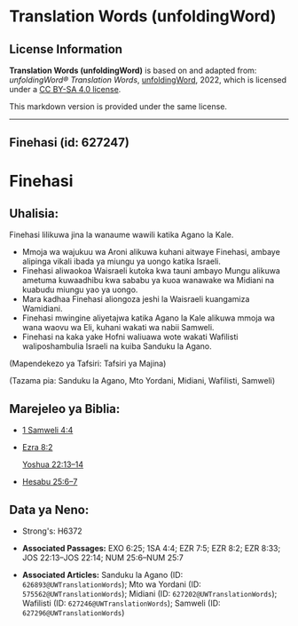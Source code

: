 # Translation Words (unfoldingWord)

## License Information

**Translation Words (unfoldingWord)** is based on and adapted from: _unfoldingWord® Translation Words_, [unfoldingWord](https://unfoldingword.org/utw), 2022, which is licensed under a [CC BY-SA 4.0 license](https://creativecommons.org/licenses/by-sa/4.0/legalcode.en).

This markdown version is provided under the same license.



--------------------------------

## Finehasi (id: 627247)

Finehasi
========

Uhalisia:
---------

Finehasi lilikuwa jina la wanaume wawili katika Agano la Kale.

* Mmoja wa wajukuu wa Aroni alikuwa kuhani aitwaye Finehasi, ambaye alipinga vikali ibada ya miungu ya uongo katika Israeli.
* Finehasi aliwaokoa Waisraeli kutoka kwa tauni ambayo Mungu alikuwa ametuma kuwaadhibu kwa sababu ya kuoa wanawake wa Midiani na kuabudu miungu yao ya uongo.
* Mara kadhaa Finehasi aliongoza jeshi la Waisraeli kuangamiza Wamidiani.
* Finehasi mwingine aliyetajwa katika Agano la Kale alikuwa mmoja wa wana waovu wa Eli, kuhani wakati wa nabii Samweli.
* Finehasi na kaka yake Hofni waliuawa wote wakati Wafilisti waliposhambulia Israeli na kuiba Sanduku la Agano.

(Mapendekezo ya Tafsiri: Tafsiri ya Majina)

(Tazama pia: Sanduku la Agano, Mto Yordani, Midiani, Wafilisti, Samweli)

Marejeleo ya Biblia:
--------------------

* [1 Samweli 4:4](https://ref.ly/1Sam4:4)
* [Ezra 8:2](https://ref.ly/Ezra8:2)

    [Yoshua 22:13–14](https://ref.ly/Josh22:13-Josh22:14)

* [Hesabu 25:6–7](https://ref.ly/Num25:6-Num25:7)

Data ya Neno:
-------------

* Strong's: H6372

* **Associated Passages:** EXO 6:25; 1SA 4:4; EZR 7:5; EZR 8:2; EZR 8:33; JOS 22:13–JOS 22:14; NUM 25:6–NUM 25:7
* **Associated Articles:** Sanduku la Agano (ID: `626893@UWTranslationWords`); Mto wa Yordani (ID: `575562@UWTranslationWords`); Midiani (ID: `627202@UWTranslationWords`); Wafilisti (ID: `627246@UWTranslationWords`); Samweli (ID: `627296@UWTranslationWords`)

